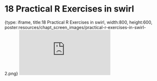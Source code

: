 # 18 Practical R Exercises in swirl
 
{type: iframe, title:18 Practical R Exercises in swirl, width:800, height:600, poster:resources/chapt_screen_images/practical-r-exercises-in-swirl-2.png}
![](https://b7m.github.io/Regression_Models/no_toc/practical-r-exercises-in-swirl-2.html)
 

 
